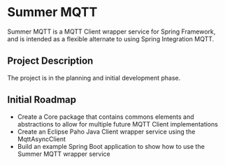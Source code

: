 # Summer MQTT

Summer MQTT is a MQTT Client wrapper service for Spring Framework, and is intended as a flexible alternate to using Spring Integration MQTT.

## Project Description

The project is in the planning and initial development phase.

## Initial Roadmap

- Create a Core package that contains commons elements and abstractions to allow for multiple future MQTT Client implementations
- Create an Eclipse Paho Java Client wrapper service using the MqttAsyncClient
- Build an example Spring Boot application to show how to use the Summer MQTT wrapper service
